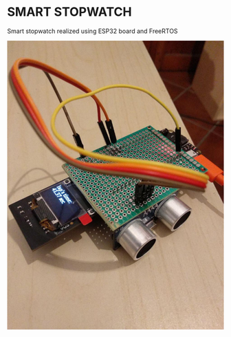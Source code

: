SMART STOPWATCH
===============

Smart stopwatch realized using ESP32 board and FreeRTOS

![alt text](https://github.com/sdrabb/esp32_smart_stopwatch/blob/master/images/smart_stopwatch_01.jpg)
